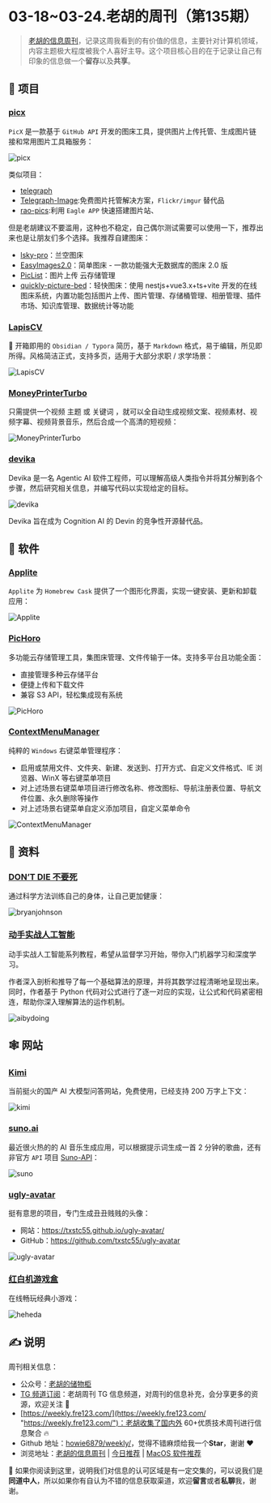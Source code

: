 # 03-18~03-24.老胡的周刊（第135期）

> [老胡的信息周刊](https://weekly.howie6879.com/ "老胡的信息周刊")，记录这周我看到的有价值的信息，主要针对计算机领域，内容主题极大程度被我个人喜好主导。这个项目核心目的在于记录让自己有印象的信息做一个**留存**以及**共享**。

## 🎯 项目

### [picx](https://github.com/XPoet/picx "picx")

`PicX` 是一款基于 `GitHub API` 开发的图床工具，提供图片上传托管、生成图片链接和常用图片工具箱服务：

![picx](https://images-1252557999.file.myqcloud.com/uPic/picx.jpg)

类似项目：

- [telegraph](https://github.com/0-RTT/telegraph "telegraph")
- [Telegraph-Image](https://github.com/cf-pages/Telegraph-Image "Telegraph-Image"):免费图片托管解决方案，`Flickr/imgur` 替代品
- [rao-pics](https://github.com/meetqy/rao-pics "rao-pics"):利用 `Eagle APP` 快速搭建图片站、

但是老胡建议不要滥用，这种也不稳定，自己偶尔测试需要可以使用一下，推荐出来也是让朋友们多个选择。我推荐自建图床：

- [lsky-pro](https://github.com/lsky-org/lsky-pro "lsky-pro")：兰空图床
- [EasyImages2.0](https://github.com/icret/EasyImages2.0 "EasyImages2.0")：简单图床 - 一款功能强大无数据库的图床 2.0 版
- [PicList](https://github.com/Kuingsmile/PicList "PicList")：图片上传 云存储管理
- [quickly-picture-bed](https://github.com/ischenliang/quickly-picture-bed "quickly-picture-bed")：轻快图床：使用 nestjs+vue3.x+ts+vite 开发的在线图床系统，内置功能包括图片上传、图片管理、存储桶管理、相册管理、插件市场、知识库管理、数据统计等功能

### [LapisCV](https://github.com/BingyanStudio/LapisCV "LapisCV")

📃 开箱即用的 `Obsidian / Typora` 简历，基于 `Markdown` 格式，易于编辑，所见即所得。风格简洁正式，支持多页，适用于大部分求职 / 求学场景：

![LapisCV](https://images-1252557999.file.myqcloud.com/uPic/LapisCV.png)

### [MoneyPrinterTurbo](https://github.com/harry0703/MoneyPrinterTurbo "MoneyPrinterTurbo")

只需提供一个视频 主题 或 关键词 ，就可以全自动生成视频文案、视频素材、视频字幕、视频背景音乐，然后合成一个高清的短视频：

![MoneyPrinterTurbo](https://images-1252557999.file.myqcloud.com/uPic/MoneyPrinterTurbo.jpeg)

### [devika](https://github.com/stitionai/devika "devika")

Devika 是一名 Agentic AI 软件工程师，可以理解高级人类指令并将其分解到各个步骤，然后研究相关信息，并编写代码以实现给定的目标。

![devika](https://images-1252557999.file.myqcloud.com/uPic/devika.png)

Devika 旨在成为 Cognition AI 的 Devin 的竞争性开源替代品。

## 🤖 软件

### [Applite](https://github.com/milanvarady/Applite "Applite")

`Applite` 为 `Homebrew Cask` 提供了一个图形化界面，实现一键安装、更新和卸载应用：

![Applite](https://images-1252557999.file.myqcloud.com/uPic/Applite.png)

### [PicHoro](https://github.com/Kuingsmile/PicHoro "PicHoro")

多功能云存储管理工具，集图床管理、文件传输于一体。支持多平台且功能全面：

- 直接管理多种云存储平台
- 便捷上传和下载文件
- 兼容 S3 API，轻松集成现有系统

![PicHoro](https://images-1252557999.file.myqcloud.com/uPic/PicHoro.jpg)

### [ContextMenuManager](https://github.com/BluePointLilac/ContextMenuManager "ContextMenuManager")

纯粹的 `Windows` 右键菜单管理程序：

- 启用或禁用文件、文件夹、新建、发送到、打开方式、自定义文件格式、IE 浏览器、WinX 等右键菜单项目
- 对上述场景右键菜单项目进行修改名称、修改图标、导航注册表位置、导航文件位置、永久删除等操作
- 对上述场景右键菜单自定义添加项目，自定义菜单命令

![ContextMenuManager](https://images-1252557999.file.myqcloud.com/uPic/ContextMenuManager.png)

## 👀 资料

### [DON’T DIE 不要死](https://protocol.bryanjohnson.com/ "DON’T DIE 不要死")

通过科学方法训练自己的身体，让自己更加健康：

![bryanjohnson](https://images-1252557999.file.myqcloud.com/uPic/bryanjohnson.jpg)

### [动手实战人工智能](https://aibydoing.com/intro "动手实战人工智能")

动手实战人工智能系列教程，希望从监督学习开始，带你入门机器学习和深度学习。

作者深入剖析和推导了每一个基础算法的原理，并将其数学过程清晰地呈现出来。同时，作者基于 Python 代码对公式进行了逐一对应的实现，让公式和代码紧密相连，帮助你深入理解算法的运作机制。

![aibydoing](https://images-1252557999.file.myqcloud.com/uPic/aibydoing.jpg)

## 🕸 网站

### [Kimi](https://kimi.moonshot.cn/ "Kimi")

当前挺火的国产 AI 大模型问答网站，免费使用，已经支持 200 万字上下文：

![kimi](https://images-1252557999.file.myqcloud.com/uPic/kimi.jpg)

### [suno.ai](https://www.suno.ai/ "suno.ai")

最近很火热的的 AI 音乐生成应用，可以根据提示词生成一首 2 分钟的歌曲，还有非官方 `API` 项目 [Suno-API](https://github.com/SunoAI-API/Suno-API "Suno-API")：

![suno](https://images-1252557999.file.myqcloud.com/uPic/suno.jpg)

### [ugly-avatar](https://txstc55.github.io/ugly-avatar/ "ugly-avatar")

挺有意思的项目，专门生成丑丑贱贱的头像：

- 网站：https://txstc55.github.io/ugly-avatar/
- GitHub：https://github.com/txstc55/ugly-avatar

![ugly-avatar](https://images-1252557999.file.myqcloud.com/uPic/Xnip2024-03-26_22-03-17.jpg)

### [红白机游戏盒](https://nes.heheda.top/ "红白机游戏盒")

在线畅玩经典小游戏：

![heheda](https://images-1252557999.file.myqcloud.com/uPic/heheda.jpg)

## ✍️ 说明

周刊相关信息：

- 公众号：[老胡的储物柜](https://images-1252557999.file.myqcloud.com/uPic/ETIbMe.jpg "老胡的储物柜")
- [TG 频道订阅](https://t.me/howie_weekly "TG 频道订阅")：老胡周刊 TG 信息频道，对周刊的信息补充，会分享更多的资源，欢迎关注 👏
- [https://weekly.fre123.com/](https://weekly.fre123.com/ "https://weekly.fre123.com/")：老胡收集了国内外 60+优质技术周刊进行信息聚合 🔥
- Github 地址：[howie6879/weekly/](https://github.com/howie6879/weekly/ "howie6879/weekly/")，觉得不错麻烦给我一个**Star**，谢谢 ❤️
- 浏览地址：[老胡的信息周刊](https://weekly.howie6879.com "老胡的信息周刊") | [今日推荐](https://weekly.howie6879.com/recommend/index.html "今日推荐") | [MacOS 软件推荐](https://weekly.howie6879.com/soft/mac.html "MacOS 软件推荐")

🙌 如果你阅读到这里，说明我们对信息的认可区域是有一定交集的，可以说我们是**同道中人**，所以如果你有自认为不错的信息获取渠道，欢迎**留言**或者**私聊**我，谢谢。
